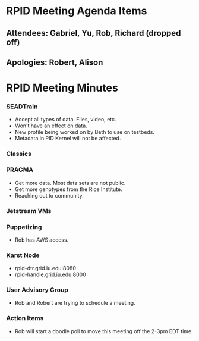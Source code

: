 # RPID Meeting Agenda Items

   
## Attendees: Gabriel, Yu, Rob, Richard (dropped off)
## Apologies: Robert, Alison
   
# RPID Meeting Minutes

### SEADTrain
   * Accept all types of data. Files, video, etc. 
   * Won't have an effect on data.
   * New profile being worked on by Beth to use on testbeds. 
   * Metadata in PID Kernel will not be affected. 

### Classics
   
### PRAGMA
   * Get more data. Most data sets are not public. 
   * Get more genotypes from the Rice Institute. 
   * Reaching out to community. 
   
### Jetstream VMs
  
### Puppetizing
   * Rob has AWS access. 

### Karst Node
   * rpid-dtr.grid.iu.edu:8080
   * rpid-handle.grid.iu.edu:8000

### User Advisory Group
   * Rob and Robert are trying to schedule a meeting. 

### Action Items
   * Rob will start a doodle poll to move this meeting off the 2-3pm EDT time.
